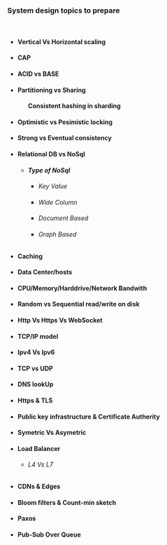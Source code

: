 <h3>System design topics to prepare</h3><br/>
<ul>
<li> <h4>Vertical Vs Horizontal scaling<br/>
<li> <h4>CAP<br/>
<li> <h4>ACID vs BASE<br/>
<li> <h4>Partitioning vs Sharing<br/> 
<ul> <h4>Consistent hashing in sharding</ul>
<li> <h4>Optimistic vs Pesimistic locking<br/>
<li> <h4>Strong vs Eventual consistency<br/>
<li> <h4>Relational DB vs NoSql<br/>
<ul>
    <li><h5>Type of NoSql <br/>
        <ul>
         <li> <h6>Key Value<br/>
         <li> <h6>Wide Column<br/>
         <li> <h6>Document Based<br/>
         <li> <h6>Graph Based<br/>
        </ul> 
    </ul>
<li> <h4>Caching
<li> <h4>Data Center/hosts
<li> <h4>CPU/Memory/Harddrive/Network Bandwith
<li> <h4>Random vs Sequential read/write on disk
<li> <h4>Http Vs Https Vs WebSocket
<li> <h4>TCP/IP model
<li> <h4>Ipv4 Vs Ipv6
<li> <h4>TCP vs UDP
<li> <h4>DNS lookUp
<li> <h4>Https & TLS
<li> <h4>Public key infrastructure & Certificate Autherity
<li> <h4>Symetric Vs Asymetric
<li> <h4>Load Balancer 
    <ul>
        <li><h6> L4 Vs L7
    </ul>
<li> <h4>CDNs & Edges
<li> <h4>Bloom filters & Count-min sketch
<li> <h4>Paxos 
<li> <h4>Pub-Sub Over Queue
</ul>
